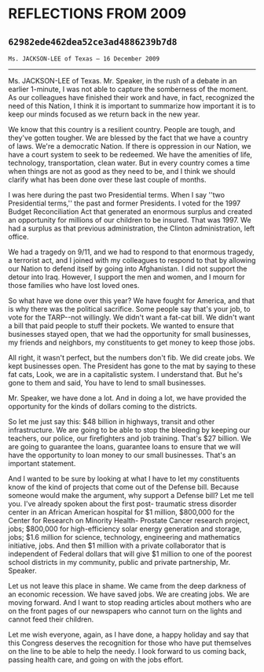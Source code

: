# REFLECTIONS FROM 2009
## `62982ede462dea52ce3ad4886239b7d8`
`Ms. JACKSON-LEE of Texas — 16 December 2009`

---


Ms. JACKSON-LEE of Texas. Mr. Speaker, in the rush of a debate in an 
earlier 1-minute, I was not able to capture the somberness of the 
moment. As our colleagues have finished their work and have, in fact, 
recognized the need of this Nation, I think it is important to 
summarize how important it is to keep our minds focused as we return 
back in the new year.

We know that this country is a resilient country. People are tough, 
and they've gotten tougher. We are blessed by the fact that we have a 
country of laws. We're a democratic Nation. If there is oppression in 
our Nation, we have a court system to seek to be redeemed. We have the 
amenities of life, technology, transportation, clean water. But in 
every country comes a time when things are not as good as they need to 
be, and I think we should clarify what has been done over these last 
couple of months.

I was here during the past two Presidential terms. When I say ''two 
Presidential terms,'' the past and former Presidents. I voted for the 
1997 Budget Reconciliation Act that generated an enormous surplus and 
created an opportunity for millions of our children to be insured. That 
was 1997. We had a surplus as that previous administration, the Clinton 
administration, left office.

We had a tragedy on 9/11, and we had to respond to that enormous 
tragedy, a terrorist act, and I joined with my colleagues to respond to 
that by allowing our Nation to defend itself by going into Afghanistan. 
I did not support the detour into Iraq. However, I support the men and 
women, and I mourn for those families who have lost loved ones.

So what have we done over this year? We have fought for America, and 
that is why there was the political sacrifice. Some people say that's 
your job, to vote for the TARP--not willingly. We didn't want a fat-cat 
bill. We didn't want a bill that paid people to stuff their pockets. We 
wanted to ensure that businesses stayed open, that we had the 
opportunity for small businesses, my friends and neighbors, my 
constituents to get money to keep those jobs.

All right, it wasn't perfect, but the numbers don't fib. We did 
create jobs. We kept businesses open. The President has gone to the mat 
by saying to these fat cats, Look, we are in a capitalistic system. I 
understand that. But he's gone to them and said, You have to lend to 
small businesses.



Mr. Speaker, we have done a lot. And in doing a lot, we have provided 
the opportunity for the kinds of dollars coming to the districts.

So let me just say this: $48 billion in highways, transit and other 
infrastructure. We are going to be able to stop the bleeding by keeping 
our teachers, our police, our firefighters and job training. That's $27 
billion. We are going to guarantee the loans, guarantee loans to ensure 
that we will have the opportunity to loan money to our small 
businesses. That's an important statement.

And I wanted to be sure by looking at what I have to let my 
constituents know of the kind of projects that come out of the Defense 
bill. Because someone would make the argument, why support a Defense 
bill? Let me tell you. I've already spoken about the first post-
traumatic stress disorder center in an African American hospital for $1 
million, $800,000 for the Center for Research on Minority Health-
Prostate Cancer research project, jobs; $800,000 for high-efficiency 
solar energy generation and storage, jobs; $1.6 million for science, 
technology, engineering and mathematics initiative, jobs. And then $1 
million with a private collaborator that is independent of Federal 
dollars that will give $1 million to one of the poorest school 
districts in my community, public and private partnership, Mr. Speaker.

Let us not leave this place in shame. We came from the deep darkness 
of an economic recession. We have saved jobs. We are creating jobs. We 
are moving forward. And I want to stop reading articles about mothers 
who are on the front pages of our newspapers who cannot turn on the 
lights and cannot feed their children.

Let me wish everyone, again, as I have done, a happy holiday and say 
that this Congress deserves the recognition for those who have put 
themselves on the line to be able to help the needy. I look forward to 
us coming back, passing health care, and going on with the jobs effort.



